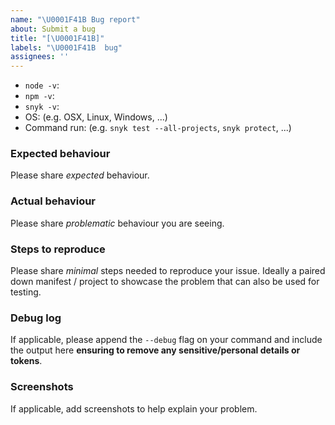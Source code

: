 ```yaml
---
name: "\U0001F41B Bug report"
about: Submit a bug
title: "[\U0001F41B]"
labels: "\U0001F41B  bug"
assignees: ''
---
```


- `node -v`:
- `npm -v`:
- `snyk -v`:
- OS: (e.g. OSX, Linux, Windows, ...)
- Command run: (e.g. `snyk test --all-projects`, `snyk protect`, ...)

### Expected behaviour
Please share _expected_ behaviour.

### Actual behaviour
Please share _problematic_ behaviour you are seeing.

### Steps to reproduce
Please share _minimal_ steps needed to reproduce your issue. Ideally
a paired down manifest / project to showcase the problem that can also
be used for testing.


### Debug log
If applicable, please append the `--debug` flag on your command and include the output here **ensuring to remove any sensitive/personal details or tokens**. 


### Screenshots
If applicable, add screenshots to help explain your problem.

